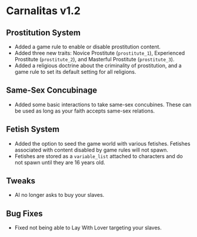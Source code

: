 # Carnalitas v1.2

## Prostitution System

* Added a game rule to enable or disable prostitution content.
* Added three new traits: Novice Prostitute (`prostitute_1`), Experienced Prostitute (`prostitute_2`), and Masterful Prostitute (`prostitute_3`).
* Added a religious doctrine about the criminality of prostitution, and a game rule to set its default setting for all religions.

## Same-Sex Concubinage

* Added some basic interactions to take same-sex concubines. These can be used as long as your faith accepts same-sex relations.

## Fetish System

* Added the option to seed the game world with various fetishes. Fetishes associated with content disabled by game rules will not spawn.
* Fetishes are stored as a `variable_list` attached to characters and do not spawn until they are 16 years old.

## Tweaks

* AI no longer asks to buy your slaves.

## Bug Fixes

* Fixed not being able to Lay With Lover targeting your slaves.
